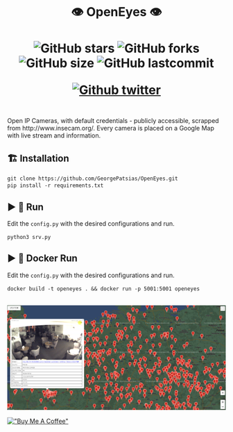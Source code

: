 <div align="center">
<h1>👁️ OpenEyes 👁️<h1>

![GitHub stars](https://img.shields.io/github/stars/GeorgePatsias/OpenEyes)
![GitHub forks](https://img.shields.io/github/forks/GeorgePatsias/OpenEyes)
![GitHub size](https://img.shields.io/github/languages/code-size/GeorgePatsias/OpenEyes)
![GitHub lastcommit](https://img.shields.io/github/last-commit/GeorgePatsias/OpenEyes)

<a href="https://twitter.com/intent/follow?screen_name=GeorgePatsias1">

![Github twitter](https://img.shields.io/twitter/follow/GeorgePatsias1?label=Follow%20%40%20Twitter&style=social)
</a>
</div>
<br>
Open IP Cameras, with default credentials - publicly accessible, scrapped from http://www.insecam.org/. Every camera is placed on a Google Map with live stream and information.

## 🏗️ Installation
```
git clone https://github.com/GeorgePatsias/OpenEyes.git
pip install -r requirements.txt
```

## ▶️ 🐍 Run
Edit the `config.py` with the desired configurations and run.
```
python3 srv.py
```

## ▶️ 🐋 Docker Run
Edit the `config.py` with the desired configurations and run.
```
docker build -t openeyes . && docker run -p 5001:5001 openeyes
```

<br>
<div align="center">
<img src=image.png>
</div>

[!["Buy Me A Coffee"](https://www.buymeacoffee.com/assets/img/custom_images/orange_img.png)](https://www.buymeacoffee.com/UserX)

